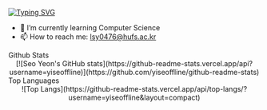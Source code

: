 [![Typing SVG](https://readme-typing-svg.demolab.com/?lines=Hello!+I'm+Seo+Yeon)](https://git.io/typing-svg)

- 🌱 I’m currently learning Computer Science
- 📫 How to reach me: lsy0476@hufs.ac.kr

<summary>Github Stats</summary>
  <div align="center">
    [![Seo Yeon's GitHub stats](https://github-readme-stats.vercel.app/api?username=yiseoffline)](https://github.com/yiseoffline/github-readme-stats)
  </div>

<summary>Top Languages</summary>
  <div align="center">
    ![Top Langs](https://github-readme-stats.vercel.app/api/top-langs/?username=yiseoffline&layout=compact)
  </div>
